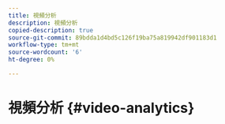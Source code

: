 ```yaml
---
title: 視頻分析
description: 視頻分析
copied-description: true
source-git-commit: 89bdda1d4bd5c126f19ba75a819942df901183d1
workflow-type: tm+mt
source-wordcount: '6'
ht-degree: 0%

---
```



# 視頻分析 {#video-analytics}

